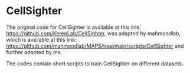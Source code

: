 # CellSighter

The original code for CellSighter is available at this link: https://github.com/KerenLab/CellSighter,
was adapted by mahmoodlab, which is available at this link: https://github.com/mahmoodlab/MAPS/tree/main/scripts/CellSighter
and further adapted by me.

The codes contain short scripts to train CellSighter on different datasets.
